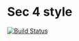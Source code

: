 # Sec 4 style

[![Build Status](https://travis-ci.org/sarabahrani/sec-4-style.svg?branch=master)](https://travis-ci.org/sarabahrani/sec-4-style)
